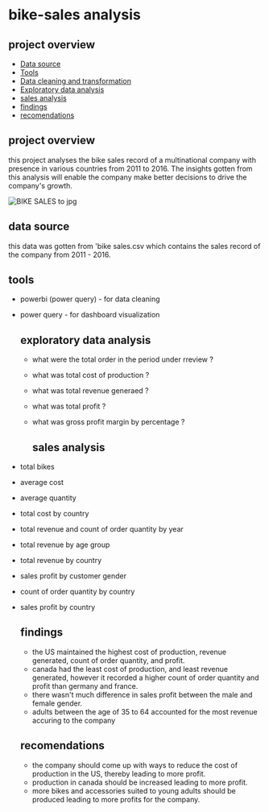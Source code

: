 # bike-sales analysis

## project overview

- [Data source](data-source)
- [Tools](tools)
- [Data cleaning and transformation](data-cleaning-and-transformation)
- [Exploratory data analysis](exploratory-data-analysis)
- [sales analysis](sales-analysis)
- [findings](finfings)
- [recomendations](recomendations)

## project overview 

this project analyses the bike sales record of a multinational company with presence in various countries from 2011 to 2016. The insights gotten from this analysis will enable the company make better decisions to drive the company's growth.

![BIKE SALES to jpg](https://github.com/user-attachments/assets/11b0735f-a3e1-469f-96c5-dae291e5bf58)

## data source 

this data was gotten from 'bike sales.csv which contains the sales record of the company from 2011 - 2016. 

## tools

- powerbi (power query) - for data cleaning
- power query - for dashboard visualization

  ## exploratory data analysis

  - what were the total order in the period under rreview ?
  - what was total cost of production ?
  - what was total revenue generaed ?
  - what was total profit ?
  - what was gross profit margin by percentage ?

    ## sales analysis

- total bikes
- average cost
- average quantity
- total cost by country
- total revenue and count of order quantity by year
- total revenue by age group
- total revenue by country
- sales profit by customer gender
- count of order quantity by country
- sales profit by country

  ## findings

  - the US maintained the highest cost of production, revenue generated, count of order quantity, and profit.
  - canada had the least cost of production, and least revenue generated, however it recorded a higher count of order quantity and profit than germany and france.
  - there wasn't much difference in sales profit between the male and female gender.
  - adults between the age of 35 to 64 accounted for the most revenue accuring to the company
 
  ## recomendations

  - the company should come up with ways to reduce the cost of production in the US, thereby leading to more profit.
  - production in canada should be increased leading to more profit.
  - more bikes and accessories suited to young adults should be produced leading to more profits for the company. 
